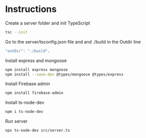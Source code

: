 # Instructions

Create a server folder and init TypeScript
```sh
tsc --init
```

Go to the server/tsconfig.json file and and ./build in the Outdir line 
```ts
"outDir": "./build",
```

Install express and mongoose
```sh
npm install express mongoose
npm install --save-dev @types/mongoose @types/express
```

Install Firebase admin
```sh
npm install firebase-admin
```

Install ts-node-dev
```sh
npm i ts-node-dev
```

Run server
```sh
npx ts-node-dev src/server.ts
```